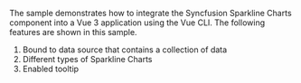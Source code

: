 The sample demonstrates how to integrate the Syncfusion Sparkline Charts component into a Vue 3 application using the Vue CLI. The following features are shown in this sample.
1. Bound to data source that contains a collection of data
2. Different types of Sparkline Charts
3. Enabled tooltip
